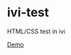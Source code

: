 # ivi-test
HTML/CSS test in ivi

[Demo](http://htmlpreview.github.io/?https://github.com/iKonan-ru/ivi-test/blob/master/dst/index.html)
